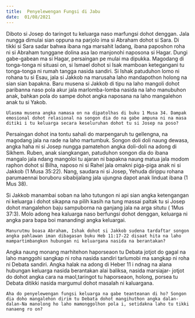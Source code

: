```yaml
---
title:  Penyelewengan Fungsi di Jabu
date:  01/08/2021
---
```


Diboto si Josep do taringot tu keluarga naso marfungsi dohot denggan. Jala nungga dimulai sian oppuna na parjolo ima si Abraham dohot si Sara. Di tikki si Sara sadar bahwa ibana nga marsahit ladang, ibana paposhon roha ni si Abraham tunggane dolina asa lao manjonohi naposona si Hagar. Dungi gabe-gabean ma si Hagar, persaingan pe mulai ma dipukka. Magodang di tonga-tonga ni situasi on, si Ismael dohot si Isak mamboan ketegangani tu tonga-tonga ni rumah tangga nasida sandiri. Si Ishak patuduhon lomo ni rohana tu si Esau, jala si Jakkob na marusaha laho mandapothon holong na sian sian bapakna. Baru musena si Jakkob di tipu na laho mangoli dohot paribanna naso pola akur jala marlomba-lomba nasida na laho manubuhon anak, bahkan pola do sampe dohot angka naposana na laho mangalehon anak tu si Yakob.

`Ulasma musena angka namasa on na dipatolhas di buku 1 Musa 34. Dampak emosional dohot relasional na songon dia do na gabe ampuna ni na masa ditiki i tu keluarga secara keseluruhan dohot tu si Josep na poso?`

Persaingan dohot ina tontu sahali do marpengaruh tu gellengna, na magodang jala na rade na laho martumbuk. Songon doli doli naung dewasa, angka haha ni si Josep nungga pamatehon angka doli-doli na adong di Sikhem. Ruben, anak siangkangan, patuduhon songon dia do ibana mangalo jala ndang mangoloi tu ajaran ni bapakna naung matua jala modom raphon dohot si Bilha, naposo ni si Rahel jala omakni piga-piga anak ni si Jakkob (1 Musa 35:22). Nang, saudara ni si Josep, Yehuda dirippu rohana parumaennai boruboru sibabijalang jala ujungna dapot anak linduat ibana (1 Mus 38).

Si Jakkob manambai soban na laho tutungon ni api sian angka ketengangan ni keluarga i dohot sikapna na pilih kasih na tung massai paltak tu si Josep dohot mangalehon baju sampuborna na ganjang jala na arga situtu ( 1Mus 37:3). Molo adong hea kaluarga naso berfungsi dohot denggan, keluarga ni angka para bapa boi manandingi angka keluargai.

`Manurutmu boasa Abraham, Ishak dohot si Jakkob sudena tardaftar songon angka pahlawan iman dibagasan buku Heb 11:17-22 disaat hita na laho mampartimbangkon hubungan ni keluargana nasida na berantakan?`

Angka naung monang marhitehon haporseaon tu Debata jotjot do gagal na laho manggohi sangkap ni roha nasida sandiri tarlumobi ma sangkap ni roha ni Debata sandiri. Angka halak na adong di Heber 11 i ndnag na alana hubungan keluarga nasida berantakan alai baliksa, nasida marsiajar- jotjot do dohot angka cara na maol,taringot tu haporseaon, holong, porsea tu Debata ditikki nasida margumul dohot masalah ni kaluargana.

`Aha do penyelewengan fungsi keluarga na gabe teanteanan di ho? Songon dia doho mangalehon dirim tu Debata dohot mangihuthon angka dalan-dalan-Na manolong ho laho mamonggolhon pola i, setidakna laho tu tikki nanaeng ro on?`